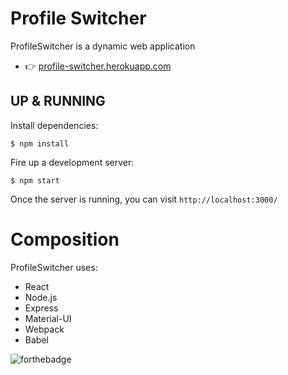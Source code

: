 # Profile Switcher

ProfileSwitcher is a dynamic web application

- :point_right: [profile-switcher.herokuapp.com](https://profile-switcher.herokuapp.com/)

## UP & RUNNING
Install dependencies:
```
$ npm install
```

Fire up a development server:
```
$ npm start
```

Once the server is running, you can visit `http://localhost:3000/`

# Composition
ProfileSwitcher uses:
- React
- Node.js
- Express
- Material-UI
- Webpack
- Babel

![forthebadge](https://forthebadge.com/images/badges/made-with-javascript.svg)
